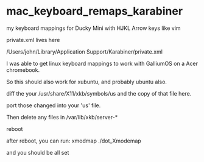 # mac_keyboard_remaps_karabiner
my keyboard mappings for Ducky Mini with HJKL Arrow keys like vim

private.xml lives here

/Users/john/Library/Application Support/Karabiner/private.xml



I was able to get linux keyboard mappings to work with GalliumOS on a Acer chromebook.

So this should also work for xubuntu, and probably ubuntu also.

diff the your /usr/share/X11/xkb/symbols/us and the copy of that file here.

port those changed into your 'us' file.

Then delete any files in /var/lib/xkb/server-\*

reboot

after reboot, you can run:
xmodmap ./dot_Xmodemap

and you should be all set

